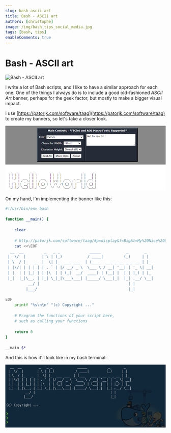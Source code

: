 ```yaml
---
slug: bash-ascii-art
title: Bash - ASCII art
authors: [christophe]
image: /img/bash_tips_social_media.jpg
tags: [bash, tips]
enableComments: true
---
```

# Bash - ASCII art

![Bash - ASCII art](/img/bash_tips_header.jpg)

I write a lot of Bash scripts, and I like to have a similar approach for each one. One of the things I always do is to include a good old-fashioned *ASCII Art* banner, perhaps for the geek factor, but mostly to make a bigger visual impact.

I use [https://patorjk.com/software/taag](https://patorjk.com/software/taag) to create my banners, so let's take a closer look.

![Sample ASCII art](./images/sample.png)

<!-- truncate -->

On my hand, I'm implementing the banner like this:

```bash
#!/usr/bin/env bash

function __main() {

    clear

    # http://patorjk.com/software/taag/#p=display&f=Big&t=My%20Nice%20Script
    cat <<\EOF
  __  __         _   _ _             _____           _       _   
 |  \/  |       | \ | (_)           / ____|         (_)     | |  
 | \  / |_   _  |  \| |_  ___ ___  | (___   ___ _ __ _ _ __ | |_ 
 | |\/| | | | | | . ` | |/ __/ _ \  \___ \ / __| '__| | '_ \| __|
 | |  | | |_| | | |\  | | (_|  __/  ____) | (__| |  | | |_) | |_ 
 |_|  |_|\__, | |_| \_|_|\___\___| |_____/ \___|_|  |_| .__/ \__|
          __/ |                                       | |        
         |___/                                        |_|        

EOF
    printf "%s\n\n" "(c) Copyright ..."

    # Program the functions of your script here,
    # such as calling your functions

    return 0
}

__main $*
```

And this is how it'll look like in my bash terminal:

![Terminal](./images/terminal.png)
